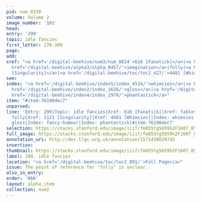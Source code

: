 ```yaml
---
pid: num_0338
volume: Volume 2
image_number: '101'
head: 
entry: '299'
topic: idle fancies
first_letter: 276-300
page: 
add: 
xref: "<a href='/digital-beehive/num3/num_0824'>616 [Fanatick]</a>|<a href='/digital-beehive/alpha4/alpha_0813/'>fables</a>|<a
  href='/digital-beehive/alpha3/alpha_0457/'>imagination</a>|folly|<a href='/digital-beehive/toc/toc2_218/'>1121
  [Singularity]</a>|<a href='/digital-beehive/toc/toc2_427/'>4481 [Whimsies]</a>"
see: 
index: "<a href='/digital-beehive/index5/index_4534/'>whimsies</a>|<a href='/digital-beehive/index2/index_1398/'>fancies</a>|<a
  href='/digital-beehive/index2/index_1626/'>gloss</a>|<a href='/digital-beehive/index2/index_1903/'>fancy-humour</a>|<a
  href='/digital-beehive/index4/index_2978/'>phantastick</a>"
item: "#item-76190dec7"
unparsed: 
line: 'Entry: 299|Topic: idle fancies|Xref: 616 [Fanatick]|Xref: fables|Xref: imagination|Xref:
  folly|Xref: 1121 [Singularity]|Xref: 4481 [Whimsies]|Index: whimsies|Index: fancies|Index:
  gloss|Index: fancy-humour|Index: phantastick|#item-76190dec7'
selection: https://stacks.stanford.edu/image/iiif/fm855tg5659%2F1607_0568/332,2980,3051,725/full/0/default.jpg
full_image: https://stacks.stanford.edu/image/iiif/fm855tg5659%2F1607_0568/full/full/0/default.jpg
annotation_uri: http://dev.llgc.org.uk/annotation/1571430029742
insertion: 
thumbnail: https://stacks.stanford.edu/image/iiif/fm855tg5659%2F1607_0568/332,2980,600,180/250,/0/default.jpg
label: 299. idle fancies
location: "<a href='/digital-beehive/toc/toc2_091/'>Full Page</a>"
issue: The point of reference for "folly" is unclear.
also_in_entry: 
order: '066'
layout: alpha_item
collection: num2
---
```

